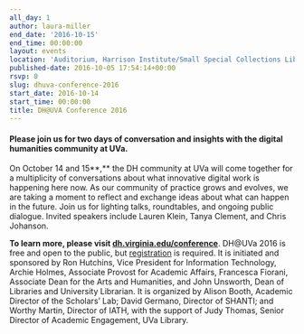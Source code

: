 ```yaml
---
all_day: 1
author: laura-miller
end_date: '2016-10-15'
end_time: 00:00:00
layout: events
location: 'Auditorium, Harrison Institute/Small Special Collections Library'
published-date: 2016-10-05 17:54:14+00:00
rsvp: 0
slug: dhuva-conference-2016
start_date: 2016-10-14
start_time: 00:00:00
title: DH@UVA Conference 2016
---
```


#### **Please join us for two days of conversation and insights with the digital humanities community at UVa.**


On October 14 and 15**,** the DH community at UVa will come together for a multiplicity of conversations about what innovative digital work is happening here now. As our community of practice grows and evolves, we are taking a moment to reflect and exchange ideas about what can happen in the future. Join us for lighting talks, roundtables, and ongoing public dialogue. Invited speakers include Lauren Klein, Tanya Clement, and Chris Johanson.

**To learn more, please visit [dh.virginia.edu/conference](https://pages.shanti.virginia.edu/DHUVA_Conference_9-16/)**. DH@UVa 2016 is free and open to the public, but [registration](https://pages.shanti.virginia.edu/DHUVA_Conference_9-16/schedule-registration/) is required. It is initiated and sponsored by Ron Hutchins, Vice President for Information Technology, Archie Holmes, Associate Provost for Academic Affairs, Francesca Fiorani, Associate Dean for the Arts and Humanities, and John Unsworth, Dean of Libraries and University Librarian. It is organized by Alison Booth, Academic Director of the Scholars’ Lab; David Germano, Director of SHANTI; and Worthy Martin, Director of IATH, with the support of Judy Thomas, Senior Director of Academic Engagement, UVa Library.


